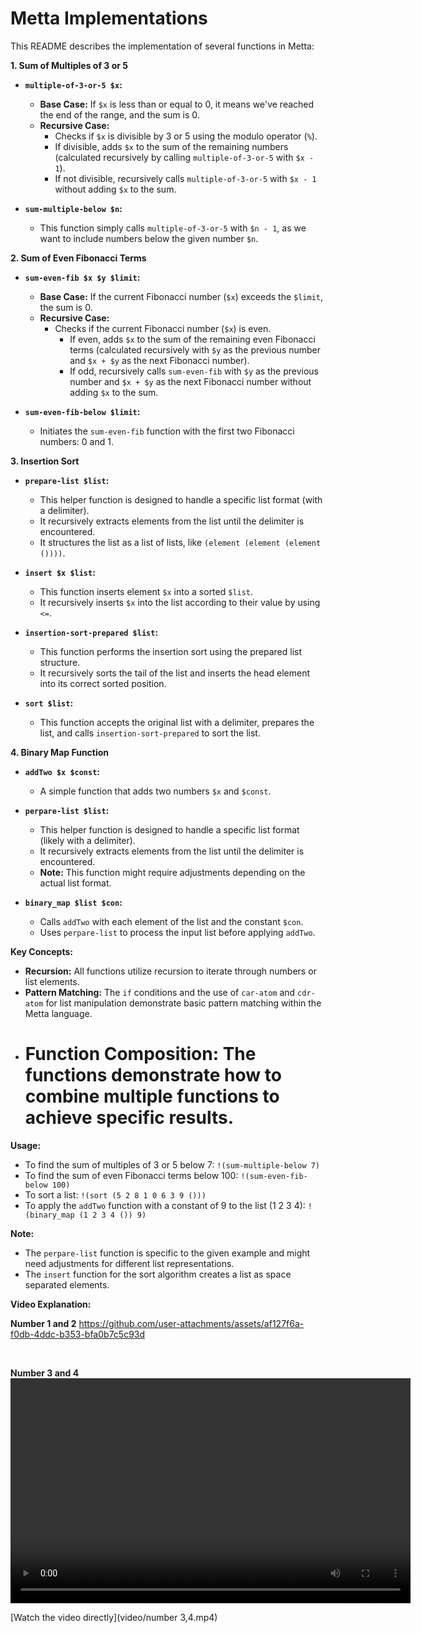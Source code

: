 # Metta Implementations

This README describes the implementation of several functions in Metta:

**1. Sum of Multiples of 3 or 5**

- **`multiple-of-3-or-5 $x`:**

  - **Base Case:** If `$x` is less than or equal to 0, it means we've reached the end of the range, and the sum is 0.
  - **Recursive Case:**
    - Checks if `$x` is divisible by 3 or 5 using the modulo operator (`%`).
    - If divisible, adds `$x` to the sum of the remaining numbers (calculated recursively by calling `multiple-of-3-or-5` with `$x - 1`).
    - If not divisible, recursively calls `multiple-of-3-or-5` with `$x - 1` without adding `$x` to the sum.

- **`sum-multiple-below $n`:**
  - This function simply calls `multiple-of-3-or-5` with `$n - 1`, as we want to include numbers below the given number `$n`.

**2. Sum of Even Fibonacci Terms**

- **`sum-even-fib $x $y $limit`:**

  - **Base Case:** If the current Fibonacci number (`$x`) exceeds the `$limit`, the sum is 0.
  - **Recursive Case:**
    - Checks if the current Fibonacci number (`$x`) is even.
      - If even, adds `$x` to the sum of the remaining even Fibonacci terms (calculated recursively with `$y` as the previous number and `$x + $y` as the next Fibonacci number).
      - If odd, recursively calls `sum-even-fib` with `$y` as the previous number and `$x + $y` as the next Fibonacci number without adding `$x` to the sum.

- **`sum-even-fib-below $limit`:**
  - Initiates the `sum-even-fib` function with the first two Fibonacci numbers: 0 and 1.

**3. Insertion Sort**

- **`prepare-list $list`:**

  - This helper function is designed to handle a specific list format (with a delimiter).
  - It recursively extracts elements from the list until the delimiter is encountered.
  - It structures the list as a list of lists, like `(element (element (element ())))`.

- **`insert $x $list`:**

  - This function inserts element `$x` into a sorted `$list`.
  - It recursively inserts `$x` into the list according to their value by using `<=`.

- **`insertion-sort-prepared $list`:**

  - This function performs the insertion sort using the prepared list structure.
  - It recursively sorts the tail of the list and inserts the head element into its correct sorted position.

- **`sort $list`:**
  - This function accepts the original list with a delimiter, prepares the list, and calls `insertion-sort-prepared` to sort the list.

**4. Binary Map Function**

- **`addTwo $x $const`:**

  - A simple function that adds two numbers `$x` and `$const`.

- **`perpare-list $list`:**

  - This helper function is designed to handle a specific list format (likely with a delimiter).
  - It recursively extracts elements from the list until the delimiter is encountered.
  - **Note:** This function might require adjustments depending on the actual list format.

- **`binary_map $list $con`:**
  - Calls `addTwo` with each element of the list and the constant `$con`.
  - Uses `perpare-list` to process the input list before applying `addTwo`.

**Key Concepts:**

- **Recursion:** All functions utilize recursion to iterate through numbers or list elements.
- **Pattern Matching:** The `if` conditions and the use of `car-atom` and `cdr-atom` for list manipulation demonstrate basic pattern matching within the Metta language.
- # **Function Composition:** The functions demonstrate how to combine multiple functions to achieve specific results.


**Usage:**

- To find the sum of multiples of 3 or 5 below 7: `!(sum-multiple-below 7)`
- To find the sum of even Fibonacci terms below 100: `!(sum-even-fib-below 100)`
- To sort a list: `!(sort (5 2 8 1 0 6 3 9 ()))`
- To apply the `addTwo` function with a constant of 9 to the list (1 2 3 4): `!(binary_map (1 2 3 4 ()) 9)`

**Note:**

- The `perpare-list` function is specific to the given example and might need adjustments for different list representations.
- The `insert` function for the sort algorithm creates a list as space separated elements.

**Video Explanation:**

**Number 1 and 2**
https://github.com/user-attachments/assets/af127f6a-f0db-4ddc-b353-bfa0b7c5c93d

<br>

**Number 3 and 4**
<video width="640" height="360" controls>

  <source src="video/number 3,4.mp4" type="video/mp4">
</video>
[Watch the video directly](video/number 3,4.mp4)
<br>

